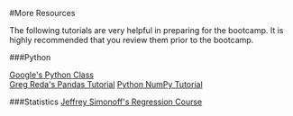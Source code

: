 #More Resources

The following tutorials are very helpful in preparing for the bootcamp. It is highly recommended that you review them prior to the bootcamp. 

###Python

[Google&#39;s Python Class](https://developers.google.com/edu/python/)   
[Greg Reda&#39;s Pandas Tutorial](http://www.gregreda.com/2013/10/26/using-pandas-on-the-movielens-dataset/)
[Python NumPy Tutorial](http://cs231n.github.io/python-numpy-tutorial/)


###Statistics
[Jeffrey Simonoff's Regression Course](http://people.stern.nyu.edu/jsimonof/classes/2301/pdf/)